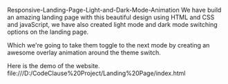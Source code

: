 Responsive-Landing-Page-Light-and-Dark-Mode-Animation
We have build an amazing landing page with this beautiful design using HTML and CSS and javaScript, we have also created light mode and dark mode switching options on the landing page.

Which we're going to take them toggle to the next mode by creating an awesome overlay animation around the theme switch.

Here is the demo of the website. file:///D:/CodeClause%20Project/Landing%20Page/index.html
